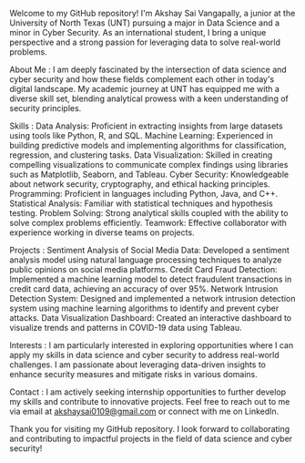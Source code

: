 Welcome to my GitHub repository! I'm Akshay Sai Vangapally, a junior at the University of North Texas (UNT) pursuing a major in Data Science and a minor in Cyber Security. As an international student, I bring a unique perspective and a strong passion for leveraging data to solve real-world problems.

About Me :
I am deeply fascinated by the intersection of data science and cyber security and how these fields complement each other in today's digital landscape. My academic journey at UNT has equipped me with a diverse skill set, blending analytical prowess with a keen understanding of security principles.

Skills :
Data Analysis: Proficient in extracting insights from large datasets using tools like Python, R, and SQL.
Machine Learning: Experienced in building predictive models and implementing algorithms for classification, regression, and clustering tasks.
Data Visualization: Skilled in creating compelling visualizations to communicate complex findings using libraries such as Matplotlib, Seaborn, and Tableau.
Cyber Security: Knowledgeable about network security, cryptography, and ethical hacking principles.
Programming: Proficient in languages including Python, Java, and C++.
Statistical Analysis: Familiar with statistical techniques and hypothesis testing.
Problem Solving: Strong analytical skills coupled with the ability to solve complex problems efficiently.
Teamwork: Effective collaborator with experience working in diverse teams on projects.

Projects :
Sentiment Analysis of Social Media Data: Developed a sentiment analysis model using natural language processing techniques to analyze public opinions on social media platforms.
Credit Card Fraud Detection: Implemented a machine learning model to detect fraudulent transactions in credit card data, achieving an accuracy of over 95%.
Network Intrusion Detection System: Designed and implemented a network intrusion detection system using machine learning algorithms to identify and prevent cyber attacks.
Data Visualization Dashboard: Created an interactive dashboard to visualize trends and patterns in COVID-19 data using Tableau.

Interests :
I am particularly interested in exploring opportunities where I can apply my skills in data science and cyber security to address real-world challenges. I am passionate about leveraging data-driven insights to enhance security measures and mitigate risks in various domains.

Contact :
I am actively seeking internship opportunities to further develop my skills and contribute to innovative projects. Feel free to reach out to me via email at akshaysai0109@gmail.com or connect with me on LinkedIn.

Thank you for visiting my GitHub repository. I look forward to collaborating and contributing to impactful projects in the field of data science and cyber security!



